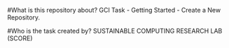 #What is this repository about?
GCI Task - Getting Started - Create a New Repository.

#Who is the task created by?
SUSTAINABLE COMPUTING RESEARCH LAB (SCORE)
